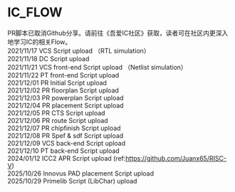 # IC_FLOW
PR脚本已取消Github分享。请前往《吾爱IC社区》获取，读者可在社区内更深入地学习IC的相关Flow。  
2021/11/17 VCS Script upload （RTL simulation）   
2021/11/18 DC  Script upload  
2021/11/21 VCS front-end Script upload （Netlist simulation）  
2021/11/22 PT  front-end Script upload  
2021/12/01 PR  Initial Script upload  
2021/12/02 PR  floorplan Script upload   
2021/12/03 PR  powerplan Script upload  
2021/12/04 PR  placement Script upload  
2021/12/05 PR  CTS Script upload  
2021/12/06 PR  route Script upload  
2021/12/07 PR  chipfinish Script upload    
2021/12/08 PR  Spef & sdf Script upload  
2021/12/09 VCS back-end Script upload  
2021/12/10 PT  back-end Script upload  
2024/01/12 ICC2 APR Script upload (ref:https://github.com/Juanx65/RISC-V)  
2025/10/26 Innovus PAD placement Script upload  
2025/10/29 Primelib Script (LibChar) upload
